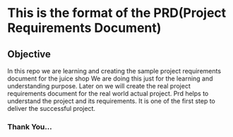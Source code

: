 # This is the format of the PRD(Project Requirements Document)

## Objective

In this repo we are learning and creating the sample project requirements document for the juice shop
We are doing this just for the learning and understanding purpose.
Later on we will create the real project requirements document for the real world actual project.
Prd helps to understand the project and its requirements.
It is one of the first step to deliver the successful project.

### Thank You...